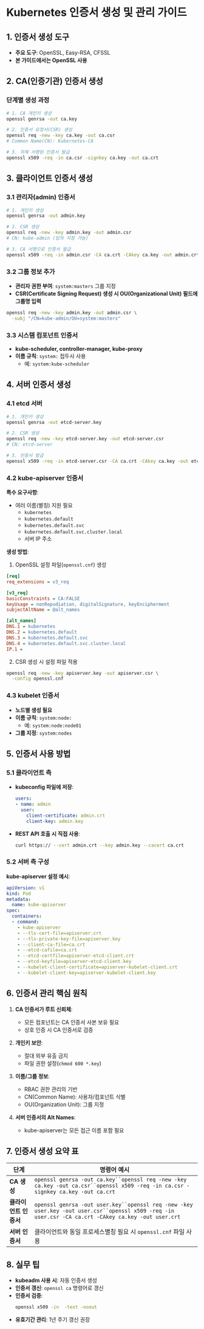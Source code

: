 # Kubernetes 인증서 생성 및 관리 가이드

## 1. 인증서 생성 도구
- **주요 도구**: OpenSSL, Easy-RSA, CFSSL
- **본 가이드에서는 OpenSSL 사용**

## 2. CA(인증기관) 인증서 생성
### 단계별 생성 과정
```bash
# 1. CA 개인키 생성
openssl genrsa -out ca.key

# 2. 인증서 요청서(CSR) 생성
openssl req -new -key ca.key -out ca.csr
# Common Name(CN): Kubernetes-CA

# 3. 자체 서명된 인증서 발급
openssl x509 -req -in ca.csr -signkey ca.key -out ca.crt
```

## 3. 클라이언트 인증서 생성
### 3.1 관리자(admin) 인증서
```bash
# 1. 개인키 생성
openssl genrsa -out admin.key

# 2. CSR 생성
openssl req -new -key admin.key -out admin.csr
# CN: kube-admin (임의 지정 가능)

# 3. CA 서명으로 인증서 발급
openssl x509 -req -in admin.csr -CA ca.crt -CAkey ca.key -out admin.crt
```

### 3.2 그룹 정보 추가
- **관리자 권한 부여**: `system:masters` 그룹 지정
- **CSR(Certificate Signing Request) 생성 시 OU(Organizational Unit) 필드에 그룹명 입력**
```bash
openssl req -new -key admin.key -out admin.csr \
  -subj "/CN=kube-admin/OU=system:masters"
```

### 3.3 시스템 컴포넌트 인증서
- **kube-scheduler, controller-manager, kube-proxy**
- **이름 규칙**: `system:` 접두사 사용
  - 예: `system:kube-scheduler`

## 4. 서버 인증서 생성
### 4.1 etcd 서버
```bash
# 1. 개인키 생성
openssl genrsa -out etcd-server.key

# 2. CSR 생성
openssl req -new -key etcd-server.key -out etcd-server.csr
# CN: etcd-server

# 3. 인증서 발급
openssl x509 -req -in etcd-server.csr -CA ca.crt -CAkey ca.key -out etcd-server.crt
```

### 4.2 kube-apiserver 인증서
**특수 요구사항**:  
- 여러 이름(별칭) 지원 필요
  - `kubernetes`
  - `kubernetes.default`
  - `kubernetes.default.svc`
  - `kubernetes.default.svc.cluster.local`
  - 서버 IP 주소

**생성 방법**:
1. OpenSSL 설정 파일(`openssl.cnf`) 생성
```ini
[req]
req_extensions = v3_req

[v3_req]
basicConstraints = CA:FALSE
keyUsage = nonRepudiation, digitalSignature, keyEncipherment
subjectAltName = @alt_names

[alt_names]
DNS.1 = kubernetes
DNS.2 = kubernetes.default
DNS.3 = kubernetes.default.svc
DNS.4 = kubernetes.default.svc.cluster.local
IP.1 = 
```

2. CSR 생성 시 설정 파일 적용
```bash
openssl req -new -key apiserver.key -out apiserver.csr \
  -config openssl.cnf
```

### 4.3 kubelet 인증서
- **노드별 생성 필요**
- **이름 규칙**: `system:node:`
  - 예: `system:node:node01`
- **그룹 지정**: `system:nodes`

## 5. 인증서 사용 방법
### 5.1 클라이언트 측
- **kubeconfig 파일에 저장**:
  ```yaml
  users:
  - name: admin
    user:
      client-certificate: admin.crt
      client-key: admin.key
  ```
- **REST API 호출 시 직접 사용**:
  ```bash
  curl https:// --cert admin.crt --key admin.key --cacert ca.crt
  ```

### 5.2 서버 측 구성
**kube-apiserver 설정 예시**:
```yaml
apiVersion: v1
kind: Pod
metadata:
  name: kube-apiserver
spec:
  containers:
  - command:
    - kube-apiserver
    - --tls-cert-file=apiserver.crt
    - --tls-private-key-file=apiserver.key
    - --client-ca-file=ca.crt
    - --etcd-cafile=ca.crt
    - --etcd-certfile=apiserver-etcd-client.crt
    - --etcd-keyfile=apiserver-etcd-client.key
    - --kubelet-client-certificate=apiserver-kubelet-client.crt
    - --kubelet-client-key=apiserver-kubelet-client.key
```

## 6. 인증서 관리 핵심 원칙
1. **CA 인증서가 루트 신뢰체**:
   - 모든 컴포넌트는 CA 인증서 사본 보유 필요
   - 상호 인증 시 CA 인증서로 검증

2. **개인키 보안**:
   - 절대 외부 유출 금지
   - 파일 권한 설정(`chmod 600 *.key`)

3. **이름/그룹 정보**:
   - RBAC 권한 관리의 기반
   - CN(Common Name): 사용자/컴포넌트 식별
   - OU(Organization Unit): 그룹 지정

4. **서버 인증서의 Alt Names**:
   - kube-apiserver는 모든 접근 이름 포함 필요

## 7. 인증서 생성 요약 표
| 단계 | 명령어 예시 |
|------|-------------|
| **CA 생성** | `openssl genrsa -out ca.key``openssl req -new -key ca.key -out ca.csr``openssl x509 -req -in ca.csr -signkey ca.key -out ca.crt` |
| **클라이언트 인증서** | `openssl genrsa -out user.key``openssl req -new -key user.key -out user.csr``openssl x509 -req -in user.csr -CA ca.crt -CAkey ca.key -out user.crt` |
| **서버 인증서** | 클라이언트와 동일 프로세스별칭 필요 시 `openssl.cnf` 파일 사용 |

## 8. 실무 팁
- **kubeadm 사용 시**: 자동 인증서 생성
- **인증서 갱신**: `openssl ca` 명령어로 갱신
- **인증서 검증**:
  ```bash
  openssl x509 -in  -text -noout
  ```
- **유효기간 관리**: 1년 주기 갱신 권장

